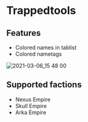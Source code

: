 # Trappedtools
## Features
 - Colored names in tablist
 - Colored nametags

![2021-03-06_15 48 00](https://user-images.githubusercontent.com/79897512/110211214-d09b5600-7e95-11eb-8d9f-ad3e274c3db7.png)
## Supported factions
 - Nexus Empire
 - Skull Empire
 - Arka Empire
